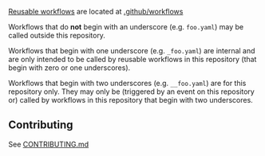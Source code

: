 [Reusable workflows](https://docs.github.com/en/actions/using-workflows/reusing-workflows) are located at [.github/workflows](.github/workflows)

Workflows that do **not** begin with an underscore (e.g. `foo.yaml`) may be called outside this repository.

Workflows that begin with one underscore (e.g. `_foo.yaml`) are internal and are only intended to be called by reusable workflows in this repository (that begin with zero or one underscores).

Workflows that begin with two underscores (e.g. `__foo.yaml`) are for this repository only. They may only be (triggered by an event on this repository or) called by workflows in this repository that begin with two underscores.

## Contributing

See [CONTRIBUTING.md](CONTRIBUTING.md)